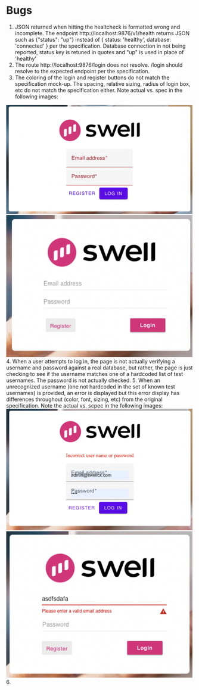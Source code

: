 # Bugs
1. JSON returned when hitting the healtcheck is formatted wrong and incomplete. The endpoint http://localhost:9876/v1/health returns JSON such as {"status": "up"} instead of { status: 'healthy', database: 'connected' } per the specification. Database connection in not being reported, status key is retuned in quotes and "up" is used in place of 'healthy'
2. The route http://localhost:9876/login does not resolve. /login should resolve to the expected endpoint per the specification. 
3. The coloring of the login and register buttons do not match the specification mock-up. The spacing, relative sizing, radius of login box, etc do not match the specification either. Note actual vs. spec in the following images:
<img src="/screenshots/login1.png" width="500px" >
<img src="/screenshots/login1spec.png" width="500px" >
4. When a user attempts to log in, the page is not actually verifying a username and password against a real database, but rather, the page is just checking to see if the username matches one of a hardcoded list of test usernames. The password is not actually checked.
5. When an unrecognized username (one not hardcoded in the set of known test usernames) is provided, an error is displayed but this error display has differences throughout (color, font, sizing, etc) from the original specification. Note the actual vs. scpec in the following images:
<img src="/screenshots/error1.png" width="500px" >
<img src="/screenshots/error1spec.png" width="500px" >
6.
